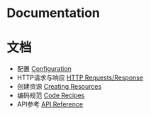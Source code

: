# Documentation
# 文档

- 配置 [Configuration](config.md)
- HTTP请求与响应 [HTTP Requests/Response](http.md)
- 创建资源 [Creating Resources](resource.md)
- 编码规范 [Code Recipes](recipes.md)
- API参考 [API Reference](api.md)